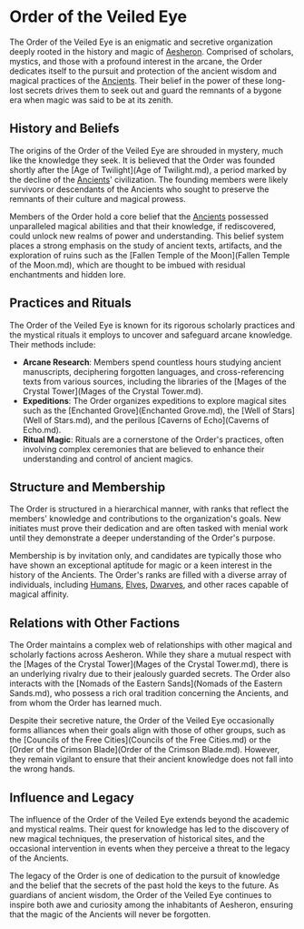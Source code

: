 # Order of the Veiled Eye

The Order of the Veiled Eye is an enigmatic and secretive organization deeply rooted in the history and magic of [Aesheron](Aesheron.md). Comprised of scholars, mystics, and those with a profound interest in the arcane, the Order dedicates itself to the pursuit and protection of the ancient wisdom and magical practices of the [Ancients](Ancients.md). Their belief in the power of these long-lost secrets drives them to seek out and guard the remnants of a bygone era when magic was said to be at its zenith.

## History and Beliefs

The origins of the Order of the Veiled Eye are shrouded in mystery, much like the knowledge they seek. It is believed that the Order was founded shortly after the [Age of Twilight](Age of Twilight.md), a period marked by the decline of the [Ancients](Ancients.md)' civilization. The founding members were likely survivors or descendants of the Ancients who sought to preserve the remnants of their culture and magical prowess.

Members of the Order hold a core belief that the [Ancients](Ancients.md) possessed unparalleled magical abilities and that their knowledge, if rediscovered, could unlock new realms of power and understanding. This belief system places a strong emphasis on the study of ancient texts, artifacts, and the exploration of ruins such as the [Fallen Temple of the Moon](Fallen Temple of the Moon.md), which are thought to be imbued with residual enchantments and hidden lore.

## Practices and Rituals

The Order of the Veiled Eye is known for its rigorous scholarly practices and the mystical rituals it employs to uncover and safeguard arcane knowledge. Their methods include:

- **Arcane Research**: Members spend countless hours studying ancient manuscripts, deciphering forgotten languages, and cross-referencing texts from various sources, including the libraries of the [Mages of the Crystal Tower](Mages of the Crystal Tower.md).
- **Expeditions**: The Order organizes expeditions to explore magical sites such as the [Enchanted Grove](Enchanted Grove.md), the [Well of Stars](Well of Stars.md), and the perilous [Caverns of Echo](Caverns of Echo.md).
- **Ritual Magic**: Rituals are a cornerstone of the Order's practices, often involving complex ceremonies that are believed to enhance their understanding and control of ancient magics.

## Structure and Membership

The Order is structured in a hierarchical manner, with ranks that reflect the members' knowledge and contributions to the organization's goals. New initiates must prove their dedication and are often tasked with menial work until they demonstrate a deeper understanding of the Order's purpose.

Membership is by invitation only, and candidates are typically those who have shown an exceptional aptitude for magic or a keen interest in the history of the Ancients. The Order's ranks are filled with a diverse array of individuals, including [Humans](Humans.md), [Elves](Elves.md), [Dwarves](Dwarves.md), and other races capable of magical affinity.

## Relations with Other Factions

The Order maintains a complex web of relationships with other magical and scholarly factions across Aesheron. While they share a mutual respect with the [Mages of the Crystal Tower](Mages of the Crystal Tower.md), there is an underlying rivalry due to their jealously guarded secrets. The Order also interacts with the [Nomads of the Eastern Sands](Nomads of the Eastern Sands.md), who possess a rich oral tradition concerning the Ancients, and from whom the Order has learned much.

Despite their secretive nature, the Order of the Veiled Eye occasionally forms alliances when their goals align with those of other groups, such as the [Councils of the Free Cities](Councils of the Free Cities.md) or the [Order of the Crimson Blade](Order of the Crimson Blade.md). However, they remain vigilant to ensure that their ancient knowledge does not fall into the wrong hands.

## Influence and Legacy

The influence of the Order of the Veiled Eye extends beyond the academic and mystical realms. Their quest for knowledge has led to the discovery of new magical techniques, the preservation of historical sites, and the occasional intervention in events when they perceive a threat to the legacy of the Ancients.

The legacy of the Order is one of dedication to the pursuit of knowledge and the belief that the secrets of the past hold the keys to the future. As guardians of ancient wisdom, the Order of the Veiled Eye continues to inspire both awe and curiosity among the inhabitants of Aesheron, ensuring that the magic of the Ancients will never be forgotten.
